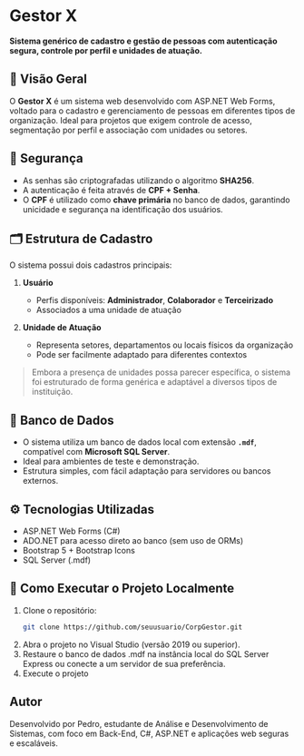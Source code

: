 # Gestor X

**Sistema genérico de cadastro e gestão de pessoas com autenticação segura, controle por perfil e unidades de atuação.**

## 🧩 Visão Geral

O **Gestor X** é um sistema web desenvolvido com ASP.NET Web Forms, voltado para o cadastro e gerenciamento de pessoas em diferentes tipos de organização. Ideal para projetos que exigem controle de acesso, segmentação por perfil e associação com unidades ou setores.

## 🔐 Segurança

- As senhas são criptografadas utilizando o algoritmo **SHA256**.
- A autenticação é feita através de **CPF + Senha**.
- O **CPF** é utilizado como **chave primária** no banco de dados, garantindo unicidade e segurança na identificação dos usuários.

## 🗂️ Estrutura de Cadastro

O sistema possui dois cadastros principais:

1. **Usuário**  
   - Perfis disponíveis: **Administrador**, **Colaborador** e **Terceirizado**  
   - Associados a uma unidade de atuação

2. **Unidade de Atuação**  
   - Representa setores, departamentos ou locais físicos da organização  
   - Pode ser facilmente adaptado para diferentes contextos

> Embora a presença de unidades possa parecer específica, o sistema foi estruturado de forma genérica e adaptável a diversos tipos de instituição.

## 💾 Banco de Dados

- O sistema utiliza um banco de dados local com extensão **`.mdf`**, compatível com **Microsoft SQL Server**.
- Ideal para ambientes de teste e demonstração.
- Estrutura simples, com fácil adaptação para servidores ou bancos externos.

## ⚙️ Tecnologias Utilizadas

- ASP.NET Web Forms (C#)
- ADO.NET para acesso direto ao banco (sem uso de ORMs)
- Bootstrap 5 + Bootstrap Icons
- SQL Server (.mdf)

## 🚀 Como Executar o Projeto Localmente

1. Clone o repositório:
   ```bash
   git clone https://github.com/seuusuario/CorpGestor.git
2. Abra o projeto no Visual Studio (versão 2019 ou superior).
3. Restaure o banco de dados .mdf na instância local do SQL Server Express ou conecte a um servidor de sua preferência.
4. Execute o projeto


## Autor

Desenvolvido por Pedro, estudante de Análise e Desenvolvimento de Sistemas, com foco em Back-End, C#, ASP.NET e aplicações web seguras e escaláveis.
